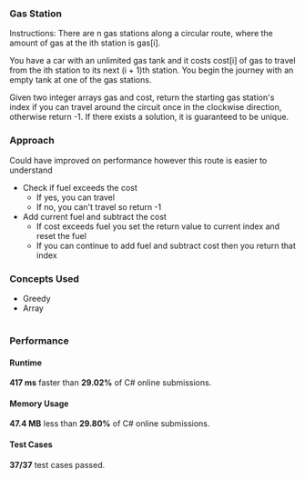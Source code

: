 ### Gas Station
<p>Instructions: There are n gas stations along a circular route, where the amount of gas at the ith station is gas[i].

You have a car with an unlimited gas tank and it costs cost[i] of gas to travel from the ith station to its next (i + 1)th station. You begin the journey with an empty tank at one of the gas stations.

Given two integer arrays gas and cost, return the starting gas station's index if you can travel around the circuit once in the clockwise direction, otherwise return -1. If there exists a solution, it is guaranteed to be unique. </p>

### Approach
<p> Could have improved on performance however this route is easier to understand </p>

* Check if fuel exceeds the cost
	* If yes, you can travel 
	* If no, you can't travel so return -1 
* Add current fuel and subtract the cost
	* If cost exceeds fuel you set the return value to current index and reset the fuel
	* If you can continue to add fuel and subtract cost then you return that index


### Concepts Used 
* Greedy
* Array

#

### Performance
#### Runtime
**417 ms** faster than **29.02%** of C# online submissions.

#### Memory Usage
**47.4 MB** less than **29.80%** of C# online submissions.

#### Test Cases
**37/37** test cases passed.
